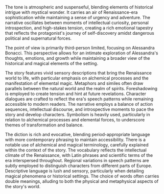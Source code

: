 
<tone>The tone is atmospheric and suspenseful, blending elements of historical intrigue with mystical wonder. It carries an air of Renaissance-era sophistication while maintaining a sense of urgency and adventure. The narrative oscillates between moments of intellectual curiosity, personal introspection, and high-stakes tension, creating a rich emotional tapestry that reflects the protagonist's journey of self-discovery amidst dangerous political and supernatural forces.</tone>

<pov>The point of view is primarily third-person limited, focusing on Alessandra Bonacci. This perspective allows for an intimate exploration of Alessandra's thoughts, emotions, and growth while maintaining a broader view of the historical and magical elements of the setting.</pov>

<litdev>The story features vivid sensory descriptions that bring the Renaissance world to life, with particular emphasis on alchemical processes and the manifestation of elemental magic. Metaphors and similes often draw parallels between the natural world and the realm of spirits. Foreshadowing is employed to create tension and hint at future revelations. Character dialogues are crafted to reflect the era's speech patterns while remaining accessible to modern readers. The narrative employs a balance of action sequences, intellectual discourse, and introspective moments to pace the story and develop characters. Symbolism is heavily used, particularly in relation to alchemical processes and elemental forces, to underscore themes of transformation and balance.</litdev>

<lexchoice>The diction is rich and evocative, blending period-appropriate language with more contemporary phrasing to maintain accessibility. There is a notable use of alchemical and magical terminology, carefully explained within the context of the story. The vocabulary reflects the intellectual climate of the Renaissance, with Latin phrases and scientific terms of the era interspersed throughout. Regional variations in speech patterns are subtly employed to distinguish characters from different parts of Europe. Descriptive language is lush and sensory, particularly when detailing magical phenomena or historical settings. The choice of words often carries double meanings, alluding to both the physical and metaphysical aspects of the story's world.</lexchoice>
